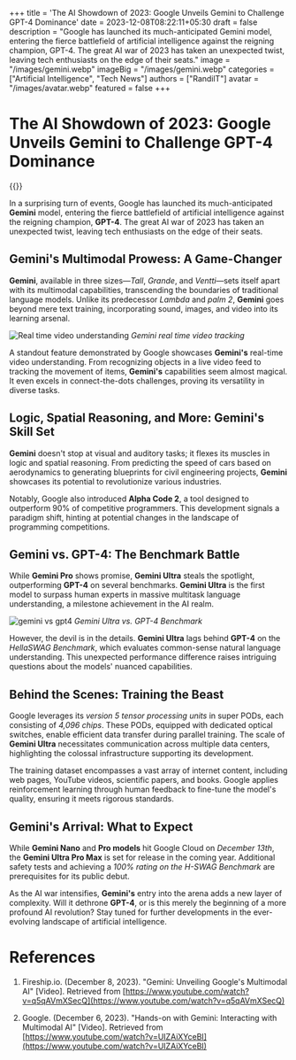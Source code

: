 +++
title = 'The AI Showdown of 2023: Google Unveils Gemini to Challenge GPT-4 Dominance'
date = 2023-12-08T08:22:11+05:30
draft = false
description = "Google has launched its much-anticipated Gemini model, entering the fierce battlefield of artificial intelligence against the reigning champion, GPT-4. The great AI war of 2023 has taken an unexpected twist, leaving tech enthusiasts on the edge of their seats."
image = "/images/gemini.webp"
imageBig = "/images/gemini.webp"
categories = ["Artificial Intelligence", "Tech News"]
authors = ["RandilT"]
avatar = "/images/avatar.webp"
featured = false
+++

# The AI Showdown of 2023: Google Unveils Gemini to Challenge GPT-4 Dominance

{{<youtube UIZAiXYceBI>}}

In a surprising turn of events, Google has launched its much-anticipated **Gemini** model, entering the fierce battlefield of artificial intelligence against the reigning champion, **GPT-4**. The great AI war of 2023 has taken an unexpected twist, leaving tech enthusiasts on the edge of their seats.

## Gemini's Multimodal Prowess: A Game-Changer

**Gemini**, available in three sizes—_Tall_, _Grande_, and _Ventti_—sets itself apart with its multimodal capabilities, transcending the boundaries of traditional language models. Unlike its predecessor _Lambda_ and _palm 2_, **Gemini** goes beyond mere text training, incorporating sound, images, and video into its learning arsenal.

![Real time video understanding](/images/gemini-video-track.webp) _Gemini real time video tracking_

A standout feature demonstrated by Google showcases **Gemini's** real-time video understanding. From recognizing objects in a live video feed to tracking the movement of items, **Gemini's** capabilities seem almost magical. It even excels in connect-the-dots challenges, proving its versatility in diverse tasks.

## Logic, Spatial Reasoning, and More: Gemini's Skill Set

**Gemini** doesn't stop at visual and auditory tasks; it flexes its muscles in logic and spatial reasoning. From predicting the speed of cars based on aerodynamics to generating blueprints for civil engineering projects, **Gemini** showcases its potential to revolutionize various industries.

Notably, Google also introduced **Alpha Code 2**, a tool designed to outperform 90% of competitive programmers. This development signals a paradigm shift, hinting at potential changes in the landscape of programming competitions.

## Gemini vs. GPT-4: The Benchmark Battle

While **Gemini Pro** shows promise, **Gemini Ultra** steals the spotlight, outperforming **GPT-4** on several benchmarks. **Gemini Ultra** is the first model to surpass human experts in massive multitask language understanding, a milestone achievement in the AI realm.

![gemini vs gpt4](/images/gemini-vs-gpt.webp) _Gemini Ultra vs. GPT-4 Benchmark_

However, the devil is in the details. **Gemini Ultra** lags behind **GPT-4** on the _HellaSWAG Benchmark_, which evaluates common-sense natural language understanding. This unexpected performance difference raises intriguing questions about the models' nuanced capabilities.

## Behind the Scenes: Training the Beast

Google leverages its _version 5 tensor processing units_ in super PODs, each consisting of _4,096 chips_. These PODs, equipped with dedicated optical switches, enable efficient data transfer during parallel training. The scale of **Gemini Ultra** necessitates communication across multiple data centers, highlighting the colossal infrastructure supporting its development.

The training dataset encompasses a vast array of internet content, including web pages, YouTube videos, scientific papers, and books. Google applies reinforcement learning through human feedback to fine-tune the model's quality, ensuring it meets rigorous standards.

## Gemini's Arrival: What to Expect

While **Gemini Nano** and **Pro models** hit Google Cloud on _December 13th_, the **Gemini Ultra Pro Max** is set for release in the coming year. Additional safety tests and achieving a _100% rating on the H-SWAG Benchmark_ are prerequisites for its public debut.

As the AI war intensifies, **Gemini's** entry into the arena adds a new layer of complexity. Will it dethrone **GPT-4**, or is this merely the beginning of a more profound AI revolution? Stay tuned for further developments in the ever-evolving landscape of artificial intelligence.

# References

1. Fireship.io. (December 8, 2023). "Gemini: Unveiling Google's Multimodal AI" [Video]. Retrieved from [https://www.youtube.com/watch?v=q5qAVmXSecQ](https://www.youtube.com/watch?v=q5qAVmXSecQ)

2. Google. (December 6, 2023). "Hands-on with Gemini: Interacting with Multimodal AI" [Video]. Retrieved from [https://www.youtube.com/watch?v=UIZAiXYceBI](https://www.youtube.com/watch?v=UIZAiXYceBI)
